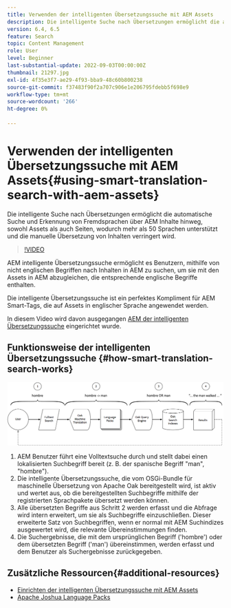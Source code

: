 ```yaml
---
title: Verwenden der intelligenten Übersetzungssuche mit AEM Assets
description: Die intelligente Suche nach Übersetzungen ermöglicht die automatische Suche und Erkennung von Fremdsprachen über AEM Inhalte hinweg, sowohl Assets als auch Seiten, wodurch mehr als 50 Sprachen unterstützt und die manuelle Übersetzung von Inhalten verringert wird.
version: 6.4, 6.5
feature: Search
topic: Content Management
role: User
level: Beginner
last-substantial-update: 2022-09-03T00:00:00Z
thumbnail: 21297.jpg
exl-id: 4f35e3f7-ae29-4f93-bba9-48c60b800238
source-git-commit: f37483f90f2a707c906e1e206795fdebb5f698e9
workflow-type: tm+mt
source-wordcount: '266'
ht-degree: 0%

---
```


# Verwenden der intelligenten Übersetzungssuche mit AEM Assets{#using-smart-translation-search-with-aem-assets}

Die intelligente Suche nach Übersetzungen ermöglicht die automatische Suche und Erkennung von Fremdsprachen über AEM Inhalte hinweg, sowohl Assets als auch Seiten, wodurch mehr als 50 Sprachen unterstützt und die manuelle Übersetzung von Inhalten verringert wird.

>[!VIDEO](https://video.tv.adobe.com/v/21297/?quality=9&learn=on)

AEM intelligente Übersetzungssuche ermöglicht es Benutzern, mithilfe von nicht englischen Begriffen nach Inhalten in AEM zu suchen, um sie mit den Assets in AEM abzugleichen, die entsprechende englische Begriffe enthalten.

Die intelligente Übersetzungssuche ist ein perfektes Kompliment für AEM Smart-Tags, die auf Assets in englischer Sprache angewendet werden.

In diesem Video wird davon ausgegangen [AEM der intelligenten Übersetzungssuche](smart-translation-search-technical-video-setup.md) eingerichtet wurde.

## Funktionsweise der intelligenten Übersetzungssuche {#how-smart-translation-search-works}

![Flussdiagramm für intelligente Übersetzungssuche](assets/smart-translation-search-flow.png)

1. AEM Benutzer führt eine Volltextsuche durch und stellt dabei einen lokalisierten Suchbegriff bereit (z. B. der spanische Begriff &quot;man&quot;, &quot;hombre&quot;).
2. Die intelligente Übersetzungssuche, die vom OSGi-Bundle für maschinelle Übersetzung von Apache Oak bereitgestellt wird, ist aktiv und wertet aus, ob die bereitgestellten Suchbegriffe mithilfe der registrierten Sprachpakete übersetzt werden können.
3. Alle übersetzten Begriffe aus Schritt 2 werden erfasst und die Abfrage wird intern erweitert, um sie als Suchbegriffe einzuschließen. Dieser erweiterte Satz von Suchbegriffen, wenn er normal mit AEM Suchindizes ausgewertet wird, die relevante Übereinstimmungen finden.
4. Die Suchergebnisse, die mit dem ursprünglichen Begriff (&#39;hombre&#39;) oder dem übersetzten Begriff (&#39;man&#39;) übereinstimmen, werden erfasst und dem Benutzer als Suchergebnisse zurückgegeben.

## Zusätzliche Ressourcen{#additional-resources}

* [Einrichten der intelligenten Übersetzungssuche mit AEM Assets](smart-translation-search-technical-video-setup.md)
* [Apache Joshua Language Packs](https://cwiki.apache.org/confluence/display/JOSHUA/Language+Packs)
